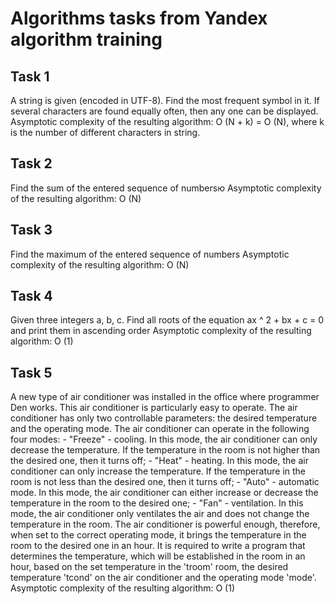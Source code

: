 # Algorithms tasks from Yandex algorithm training #

## Task 1 #

A string is given (encoded in UTF-8). Find the most frequent symbol in it. If several characters are found equally often, then any one can be displayed.
Asymptotic complexity of the resulting algorithm: O (N + k) = O (N), where k is the number of different characters in string.

## Task 2 #

Find the sum of the entered sequence of numbersю
Asymptotic complexity of the resulting algorithm: O (N)

## Task 3 #

Find the maximum of the entered sequence of numbers
Asymptotic complexity of the resulting algorithm: O (N)

## Task 4 #

Given three integers a, b, c. Find all roots of the equation ax ^ 2 + bx + c = 0 and print them in ascending order
Asymptotic complexity of the resulting algorithm: O (1)

## Task 5 #

A new type of air conditioner was installed in the office where programmer Den works. This air conditioner is particularly easy to operate. The air conditioner has only two controllable parameters: the desired temperature and the operating mode.
The air conditioner can operate in the following four modes:
	- "Freeze" - cooling. In this mode, the air conditioner can only decrease the temperature. If the temperature in the room is not higher than the desired one, then it turns off;
	- "Heat" - heating. In this mode, the air conditioner can only increase the temperature. If the temperature in the room is not less than the desired one, then it turns off;
	- "Auto" - automatic mode. In this mode, the air conditioner can either increase or decrease the temperature in the room to the desired one;
	- "Fan" - ventilation. In this mode, the air conditioner only ventilates the air and does not change the temperature in the room.
The air conditioner is powerful enough, therefore, when set to the correct operating mode, it brings the temperature in the room to the desired one in an hour.
It is required to write a program that determines the temperature, which will be established in the room in an hour, based on the set temperature in the 'troom' room, the desired temperature 'tcond' on the air conditioner and the operating mode 'mode'.
Asymptotic complexity of the resulting algorithm: O (1)